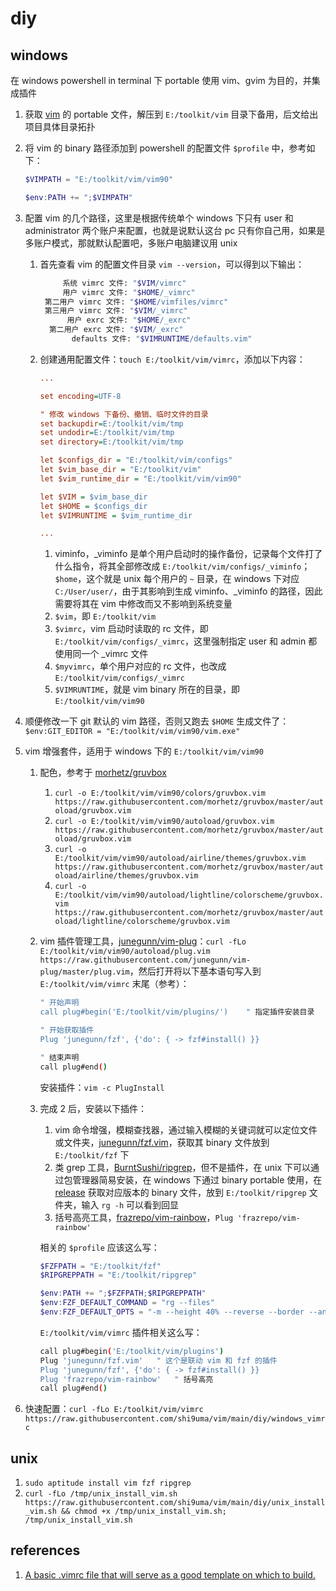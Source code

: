 # diy

## windows

在 windows powershell in terminal 下 portable 使用 vim、gvim 为目的，并集成插件

1.   获取 [vim](https://www.vim.org/download.php) 的 portable 文件，解压到 `E:/toolkit/vim` 目录下备用，后文给出项目具体目录拓扑

2.   将 vim 的 binary 路径添加到 powershell 的配置文件 `$profile` 中，参考如下：

     ```powershell
     $VIMPATH = "E:/toolkit/vim/vim90"
     
     $env:PATH += ";$VIMPATH"
     ```

3.   配置 vim 的几个路径，这里是根据传统单个 windows 下只有 user 和 administrator 两个账户来配置，也就是说默认这台 pc 只有你自己用，如果是多账户模式，那就默认配置吧，多账户电脑建议用 unix

     1.   首先查看 vim 的配置文件目录 `vim --version`，可以得到以下输出：

          ```bash
               系统 vimrc 文件: "$VIM/vimrc"
               用户 vimrc 文件: "$HOME/_vimrc"
           第二用户 vimrc 文件: "$HOME/vimfiles/vimrc"
           第三用户 vimrc 文件: "$VIM/_vimrc"
                用户 exrc 文件: "$HOME/_exrc"
            第二用户 exrc 文件: "$VIM/_exrc"
                 defaults 文件: "$VIMRUNTIME/defaults.vim"
          ```

     2.   创建通用配置文件：`touch E:/toolkit/vim/vimrc`，添加以下内容：

          ```ini
          ...
          
          set encoding=UTF-8
          
          " 修改 windows 下备份、撤销、临时文件的目录
          set backupdir=E:/toolkit/vim/tmp
          set undodir=E:/toolkit/vim/tmp
          set directory=E:/toolkit/vim/tmp
          
          let $configs_dir = "E:/toolkit/vim/configs"
          let $vim_base_dir = "E:/toolkit/vim"
          let $vim_runtime_dir = "E:/toolkit/vim/vim90"
          
          let $VIM = $vim_base_dir
          let $HOME = $configs_dir
          let $VIMRUNTIME = $vim_runtime_dir
          
          ...
          ```

          1.   viminfo，\_viminfo 是单个用户启动时的操作备份，记录每个文件打了什么指令，将其全部修改成 `E:/toolkit/vim/configs/_viminfo`；`$home`，这个就是 unix 每个用户的 `~` 目录，在 windows 下对应 `C:/User/user/`，由于其影响到生成 viminfo、\_viminfo 的路径，因此需要将其在 vim 中修改而又不影响到系统变量
          2.   `$vim`，即 `E:/toolkit/vim`
          3.   `$vimrc`，vim 启动时读取的 rc 文件，即 `E:/toolkit/vim/configs/_vimrc`，这里强制指定 user 和 admin 都使用同一个 _vimrc 文件
          4.   `$myvimrc`，单个用户对应的 rc 文件，也改成 `E:/toolkit/vim/configs/_vimrc`
          5.   `$VIMRUNTIME`，就是 vim binary 所在的目录，即 `E:/toolkit/vim/vim90`

4.   顺便修改一下 git 默认的 vim 路径，否则又跑去 `$HOME` 生成文件了：`$env:GIT_EDITOR = "E:/toolkit/vim/vim90/vim.exe"`

5.   vim 增强套件，适用于 windows 下的 `E:/toolkit/vim/vim90`

     1.   配色，参考于 [morhetz/gruvbox](https://github.com/morhetz/gruvbox.git)

          1.   `curl -o E:/toolkit/vim/vim90/colors/gruvbox.vim https://raw.githubusercontent.com/morhetz/gruvbox/master/autoload/gruvbox.vim`
          2.   `curl -o E:/toolkit/vim/vim90/autoload/gruvbox.vim https://raw.githubusercontent.com/morhetz/gruvbox/master/autoload/gruvbox.vim`
          3.   `curl -o E:/toolkit/vim/vim90/autoload/airline/themes/gruvbox.vim https://raw.githubusercontent.com/morhetz/gruvbox/master/autoload/airline/themes/gruvbox.vim`
          4.   `curl -o E:/toolkit/vim/vim90/autoload/lightline/colorscheme/gruvbox.vim https://raw.githubusercontent.com/morhetz/gruvbox/master/autoload/lightline/colorscheme/gruvbox.vim`

     2.   vim 插件管理工具，[junegunn/vim-plug](https://github.com/junegunn/vim-plug.git)：`curl -fLo E:/toolkit/vim/vim90/autoload/plug.vim https://raw.githubusercontent.com/junegunn/vim-plug/master/plug.vim`，然后打开将以下基本语句写入到 `E:/toolkit/vim/vimrc` 末尾（参考）：

          ```bash
          " 开始声明
          call plug#begin('E:/toolkit/vim/plugins/')	" 指定插件安装目录
          
          " 开始获取插件
          Plug 'junegunn/fzf', {'do': { -> fzf#install() }}
          
          " 结束声明
          call plug#end()
          ```

          安装插件：`vim -c PlugInstall`

     3.   完成 2 后，安装以下插件：

          1.   vim 命令增强，模糊查找器，通过输入模糊的关键词就可以定位文件或文件夹，[junegunn/fzf.vim](https://github.com/junegunn/fzf.vim.git)，获取其 binary 文件放到 `E:/toolkit/fzf` 下
          2.   类 grep 工具，[BurntSushi/ripgrep](https://github.com/BurntSushi/ripgrep.git)，但不是插件，在 unix 下可以通过包管理器简易安装，在 windows 下通过 binary portable 使用，在 [release](https://github.com/BurntSushi/ripgrep/releases) 获取对应版本的 binary 文件，放到 `E:/toolkit/ripgrep` 文件夹，输入 `rg -h` 可以看到回显
          3.   括号高亮工具，[frazrepo/vim-rainbow](https://github.com/frazrepo/vim-rainbow.git)，`Plug 'frazrepo/vim-rainbow'`

          相关的 `$profile` 应该这么写：

          ```powershell
          $FZFPATH = "E:/toolkit/fzf"
          $RIPGREPPATH = "E:/toolkit/ripgrep"
          
          $env:PATH += ";$FZFPATH;$RIPGREPPATH"
          $env:FZF_DEFAULT_COMMAND = "rg --files"
          $env:FZF_DEFAULT_OPTS = "-m --height 40% --reverse --border --ansi"
          ```

          `E:/toolkit/vim/vimrc` 插件相关这么写：

          ```bash
          call plug#begin('E:/toolkit/vim/plugins')
          Plug 'junegunn/fzf.vim'	" 这个是联动 vim 和 fzf 的插件
          Plug 'junegunn/fzf', {'do': { -> fzf#install() }}
          Plug 'frazrepo/vim-rainbow'	" 括号高亮
          call plug#end()
          ```

6.   快速配置：`curl -fLo E:/toolkit/vim/vimrc https://raw.githubusercontent.com/shi9uma/vim/main/diy/windows_vimrc`

## unix

1.   `sudo aptitude install vim fzf ripgrep`
2.   `curl -fLo /tmp/unix_install_vim.sh https://raw.githubusercontent.com/shi9uma/vim/main/diy/unix_install_vim.sh && chmod +x /tmp/unix_install_vim.sh; /tmp/unix_install_vim.sh`

## references

1.   [A basic .vimrc file that will serve as a good template on which to build.](https://gist.github.com/simonista/8703722)